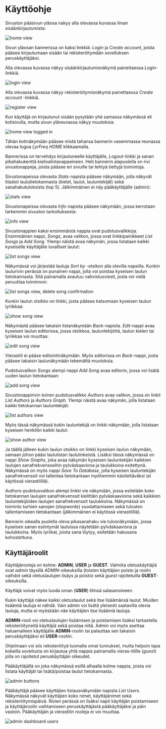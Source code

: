 # Käyttöohje

Sivuston pääsivun yläosa nakyy alla olevassa kuvassa ilman sisäänkirjautumista:

<img src="https://user-images.githubusercontent.com/46410240/84234556-260c2780-aafd-11ea-8182-249cce2f20c6.png" alt="home view">

Sivun yläosan bannerissa on kaksi linkkiä: *Login* ja *Create account*, joista pääsee kirjautumaan sisään tai rekisteröitymään sovelluksen peruskäyttäjäksi.

Alla olevassa kuvassa näkyy sisäänkirjautumisnäkymä painettaessa *Login*-linkkiä.

<img src="https://user-images.githubusercontent.com/46410240/84234964-c9f5d300-aafd-11ea-9e9f-c64226eb6559.png" alt="login view">

Alla olevassa kuvassa näkyy rekisteröitymisnäkymä painettaessa *Create account* -linkkiä.

<img src="https://user-images.githubusercontent.com/46410240/84235188-16411300-aafe-11ea-8eb6-f1d2aea6c533.png" alt="register view">

Kun käyttäjä on kirjautunut sisään pysytään yhä samassa näkymässä eli kotisivulla, mutta sivun yläreunassa näkyy muutoksia:

<img src="https://user-images.githubusercontent.com/46410240/84235329-5accae80-aafe-11ea-8f34-be30981ffddd.png" alt="home view logged in">

Tähän kotinäkymään pääsee mistä tahansa bannerin vasemmassa reunassa olevaa logoa *LyrFreq HOME* klikkaamalla.

Bannerissa on tervehdys kirjautuneelle käyttäjälle, *Logout*-linkki ja sanan pikahakukenttä kielivalintanappeineen. Heti bannerin alapuolella on rivi sivustonappeja, joista pääsee eri sivuille tai tehtyä tiettyjä toimintoja.

Sivustonapeissa olevasta *Stats*-napista pääsee näkymään, jolla näkyvät tilastot laulutietokannasta (kielet, laulut, lauluntekijät) sekä sanahakutuloksista (top 5). Jälkimmäinen ei näy pääkäyttäjälle (admin):

<img src="https://user-images.githubusercontent.com/46410240/84237246-afbdf400-ab01-11ea-94a3-f961f497e934.png" alt="stats view">

Sivustonapeissa olevasta *Info*-napista pääsee näkymään, jossa kerrotaan tarkemmin sivuston tarkoituksesta:

<img src="https://user-images.githubusercontent.com/46410240/84237384-f14e9f00-ab01-11ea-9bcb-b05abbb94760.png" alt="info view">

Sivustonappien kaksi ensimmäistä nappia ovat pudotusvalikkoja. Ensimmäinen nappi, *Songs*, avaa valikon, jossa ovat linkkipainikkeet *List Songs* ja *Add Song*. Ylempi näistä avaa näkymän, jossa listataan kaikki kyseiselle käyttäjälle luvalliset laulut:

<img src="https://user-images.githubusercontent.com/46410240/84237972-fc55ff00-ab02-11ea-885a-6257ea59fac8.png" alt="list songs view">

Näkymässä voi järjestää lauluja *Sort by* -otsikon alla olevilla napeilla. Kunkin laulurivin perässä on punainen nappi, jolla voi poistaa kyseisen laulun tietokannasta. Sitä painamalla avautuu vahvistusviesti, josta voi vielä peruuttaa toiminnon:

<img src="https://user-images.githubusercontent.com/46410240/84238745-34117680-ab04-11ea-81ad-333a9badbf51.png" alt="list songs view, delete song confirmation">

Kunkin laulun otsikko on linkki, josta pääsee katsomaan kyseisen laulun lyriikkaa:

<img src="https://user-images.githubusercontent.com/46410240/84238207-5787f180-ab03-11ea-8a6b-fc052d4eafbc.png" alt="show song view">

Näkymästä pääsee takaisin listanäkymään *Back*-napista. *Edit*-nappi avaa kyseisen laulun editorissa, jossa otsikkoa, lauluntekijöitä, laulun kielen tai lyriikkaa voi muuttaa:

<img src="https://user-images.githubusercontent.com/46410240/84238409-af265d00-ab03-11ea-8775-ebb7959e83f6.png" alt="edit song view">

Vierastili ei pääse editointinäkymään. Myös editorissa on *Back*-nappi, josta pääsee takaisin laulunäkymään tekemättä muutoksia.

Pudotusvalikon *Songs* alempi nappi *Add Song* avaa editorin, jossa voi lisätä uuden laulun tietokantaan:

<img src="https://user-images.githubusercontent.com/46410240/84239110-b1d58200-ab04-11ea-9155-332366011710.png" alt="add song view">

Sivustonappirivin toinen pudotusvalikko *Authors* avaa valikon, jossa on linkit *List Authors* ja *Authors Graph*. Ylempi näistä avaa näkymän, jolla listataan kaikki tietokannan lauluntekijät:

<img src="https://user-images.githubusercontent.com/46410240/84239441-27415280-ab05-11ea-811f-14bc20570722.png" alt="list authors view">

Myös tässä näkymässä kukin lauluntekijä on linkki näkymään, jolla listataan kyseisen henkilön kaikki laulut:

<img src="https://user-images.githubusercontent.com/46410240/84239606-6d96b180-ab05-11ea-9991-65ae573aa1d3.png" alt="show author view">

Ja täällä jälleen kukin laulun otsikko on linkki kyseisen laulun näkymään, samaan johon pääsi laululistan laululinkeistä. Lisäksi tässä näkymässä on nappi *Show Graphs*, joka avaa näkymän kyseisen lauluntekijän kaikkien laulujen sanafrekvensseihin pylväskaaviona ja taulukkoina esitettynä. Näkymässä on myös nappi *Save To Database*, jolla kyseisen lauluntekijän sanafrekvenssit voi tallentaa tietokantaan myöhemmin käsiteltäväksi (ei käytössä vierastilillä).

*Authors*-pudotusvalikon alempi linkki vie näkymään, jossa esitetään koko tietokannan laulujen sanafrekvenssit kielittäin pylväskaavioina sekä kaikkien lauluntekijöiden laulujen sanafrekvenssit taulukkoina. Näkymässä on toiminto turhien sanojen (stopwords) suodattamiseen sekä tulosten tallentamiseen tietokantaan (jälkimmäinen ei käytössä vierastilillä).

Bannerin oikealla puolella oleva pikasanahaku vie tulosnäkymään, jossa kyseisen sanan esiintymät lauluissa näytetään pylväskaaviona ja taulukkoina. Myös lyriikat, joista sana löytyy, esitetään hakusana kohostettuna.

## Käyttäjäroolit

Käyttäjärooleja on kolme: **ADMIN**, **USER** ja **GUEST**. Valmiita oletuskäyttäjiä ovat *admin* täysillä *ADMIN*-oikeuksilla (toisten käyttäjien poisto ja roolin vaihdot sekä oletuslaulujen lisäys ja poisto) sekä *guest* rajoitetuilla **GUEST**-oikeuksilla.

Käyttäjä voivat myös luoda oman (**USER**) tilinsä salasanoineen.

Kukin käyttäjä näkee kaikki oletuslaulut sekä itse lisäämänsä laulut. Muiden lisäämiä lauluja ei nähdä. Vain admin voi lisätä yleisesti saatavilla olevia lauluja, mutta ei myöskään näe käyttäjien itse lisäämiä lauluja.

**ADMIN**-rooli voi oletuslaulujen lisäämisen ja poistamisen lisäksi tarkastella rekisteröityneitä käyttäjiä sekä poistaa niitä. Admin voi myös asettaa haluamalleen käyttäjälle **ADMIN**-roolin tai palauttaa sen takaisin peruskäyttäjäksi eli **USER**-rooliin.

Ohjelmaan voi siis rekisteröityä luomalla omat tunnukset, mutta helpoin tapa kokeilla sovellusta on kirjautua yhtä nappia painamalla vieras-tilille (*guest*) jolla on rajoitetut peruskäyttäjän oikeudet.

Pääkäyttäjällä on joka näkymässä esillä alhaalla kolme nappia, joista voi listata käyttäjät tai lisätä/poistaa laulut tietokannasta.

<img src="https://user-images.githubusercontent.com/46410240/84241534-44c3eb80-ab08-11ea-8f02-25fa71b24a65.png" alt="admin buttons">

Pääkäyttäjä pääsee käyttäjien listausnäkymään napista *List Users*. Näkymässä näkyvät käyttäjien koko nimet, käyttäjänimet sekä rekisteröitymispäivä. Rivien perässä on lisäksi napit käyttäjän poistamiseen ja käyttäjäroolin vaihtamiseen peruskäyttäjästä pääkäyttäjäksi ja päin vastoin. Pääkäyttäjän ja vierastilin rooleja ei voi muuttaa.

<img src="https://user-images.githubusercontent.com/46410240/83651339-0d15ea80-a5c2-11ea-897c-0ed25e5ea4ab.png" alt="admin dashboard users">
